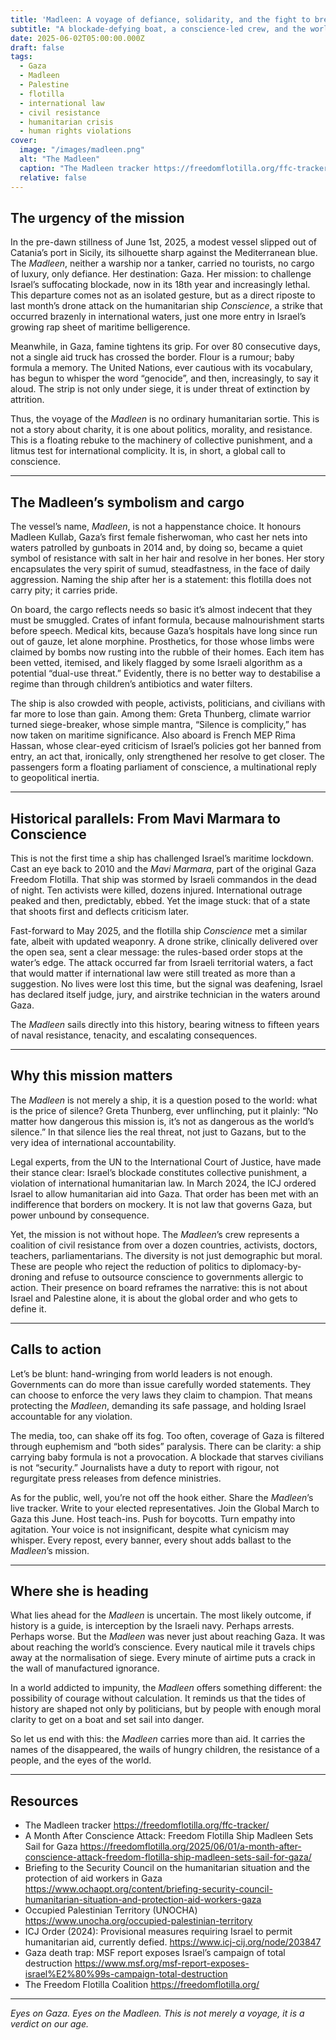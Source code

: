 ```yaml
---
title: 'Madleen: A voyage of defiance, solidarity, and the fight to break the siege'
subtitle: "A blockade-defying boat, a conscience-led crew, and the world’s wilful silence put to the test."
date: 2025-06-02T05:00:00.000Z
draft: false
tags: 
  - Gaza
  - Madleen
  - Palestine
  - flotilla
  - international law
  - civil resistance
  - humanitarian crisis
  - human rights violations
cover:
  image: "/images/madleen.png"
  alt: "The Madleen" 
  caption: "The Madleen tracker https://freedomflotilla.org/ffc-tracker/"
  relative: false 
---
```


## The urgency of the mission

In the pre-dawn stillness of June 1st, 2025, a modest vessel slipped out of Catania’s port in Sicily, its silhouette 
sharp against the Mediterranean blue. The *Madleen*, neither a warship nor a tanker, carried no tourists, no cargo 
of luxury, only defiance. Her destination: Gaza. Her mission: to challenge Israel’s suffocating blockade, now in its 
18th year and increasingly lethal. This departure comes not as an isolated gesture, but as a direct riposte to last 
month’s drone attack on the humanitarian ship *Conscience*, a strike that occurred brazenly in international waters, 
just one more entry in Israel’s growing rap sheet of maritime belligerence.

Meanwhile, in Gaza, famine tightens its grip. For over 80 consecutive days, not a single aid truck has crossed the 
border. Flour is a rumour; baby formula a memory. The United Nations, ever cautious with its vocabulary, has begun 
to whisper the word “genocide”, and then, increasingly, to say it aloud. The strip is not only under siege, it is 
under threat of extinction by attrition.

Thus, the voyage of the *Madleen* is no ordinary humanitarian sortie. This is not a story about charity, it is 
one about politics, morality, and resistance. This is a floating rebuke to the machinery of collective punishment, 
and a litmus test for international complicity. It is, in short, a global call to conscience.

---

## The Madleen’s symbolism and cargo

The vessel’s name, *Madleen*, is not a happenstance choice. It honours Madleen Kullab, Gaza’s first female fisherwoman, 
who cast her nets into waters patrolled by gunboats in 2014 and, by doing so, became a quiet symbol of resistance with 
salt in her hair and resolve in her bones. Her story encapsulates the very spirit of sumud, steadfastness, in the face 
of daily aggression. Naming the ship after her is a statement: this flotilla does not carry pity; it carries pride.

On board, the cargo reflects needs so basic it’s almost indecent that they must be smuggled. Crates of infant 
formula, because malnourishment starts before speech. Medical kits, because Gaza’s hospitals have long since run out 
of gauze, let alone morphine. Prosthetics, for those whose limbs were claimed by bombs now rusting into the rubble of 
their homes. Each item has been vetted, itemised, and likely flagged by some Israeli algorithm as a potential 
“dual-use threat.” Evidently, there is no better way to destabilise a regime than through children’s antibiotics and 
water filters.

The ship is also crowded with people, activists, politicians, and civilians with far more to lose than gain. Among 
them: Greta Thunberg, climate warrior turned siege-breaker, whose simple mantra, “Silence is complicity,” has now 
taken on maritime significance. Also aboard is French MEP Rima Hassan, whose clear-eyed criticism of Israel’s 
policies got her banned from entry, an act that, ironically, only strengthened her resolve to get closer. The 
passengers form a floating parliament of conscience, a multinational reply to geopolitical inertia.

---

## Historical parallels: From Mavi Marmara to Conscience

This is not the first time a ship has challenged Israel’s maritime lockdown. Cast an eye back to 2010 
and the *Mavi Marmara*, part of the original Gaza Freedom Flotilla. That ship was stormed by Israeli commandos in 
the dead of night. Ten activists were killed, dozens injured. International outrage peaked and then, predictably, 
ebbed. Yet the image stuck: that of a state that shoots first and deflects criticism later.

Fast-forward to May 2025, and the flotilla ship *Conscience* met a similar fate, albeit with updated weaponry. 
A drone strike, clinically delivered over the open sea, sent a clear message: the rules-based order stops at the 
water’s edge. The attack occurred far from Israeli territorial waters, a fact that would matter if international 
law were still treated as more than a suggestion. No lives were lost this time, but the signal was deafening, Israel 
has declared itself judge, jury, and airstrike technician in the waters around Gaza.

The *Madleen* sails directly into this history, bearing witness to fifteen years of naval resistance, tenacity, 
and escalating consequences.

---

## Why this mission matters

The *Madleen* is not merely a ship, it is a question posed to the world: what is the price of silence? Greta Thunberg, 
ever unflinching, put it plainly: “No matter how dangerous this mission is, it’s not as dangerous as the world’s 
silence.” In that silence lies the real threat, not just to Gazans, but to the very idea of international accountability.

Legal experts, from the UN to the International Court of Justice, have made their stance clear: Israel’s blockade 
constitutes collective punishment, a violation of international humanitarian law. In March 2024, the ICJ ordered 
Israel to allow humanitarian aid into Gaza. That order has been met with an indifference that borders on mockery. 
It is not law that governs Gaza, but power unbound by consequence.

Yet, the mission is not without hope. The *Madleen*’s crew represents a coalition of civil resistance from over a 
dozen countries, activists, doctors, teachers, parliamentarians. The diversity is not just demographic but moral. 
These are people who reject the reduction of politics to diplomacy-by-droning and refuse to outsource conscience to 
governments allergic to action. Their presence on board reframes the narrative: this is not about Israel and Palestine 
alone, it is about the global order and who gets to define it.

---

## Calls to action

Let’s be blunt: hand-wringing from world leaders is not enough. Governments can do more than issue carefully worded 
statements. They can choose to enforce the very laws they claim to champion. That means protecting the *Madleen*, demanding 
its safe passage, and holding Israel accountable for any violation.

The media, too, can shake off its fog. Too often, coverage of Gaza is filtered through euphemism and “both sides” 
paralysis. There can be clarity: a ship carrying baby formula is not a provocation. A blockade that starves civilians 
is not “security.” Journalists have a duty to report with rigour, not regurgitate press releases from defence 
ministries.

As for the public, well, you’re not off the hook either. Share the *Madleen*’s live tracker. Write to your elected 
representatives. Join the Global March to Gaza this June. Host teach-ins. Push for boycotts. Turn empathy into 
agitation. Your voice is not insignificant, despite what cynicism may whisper. Every repost, every banner, every 
shout adds ballast to the *Madleen*’s mission.

---

## Where she is heading

What lies ahead for the *Madleen* is uncertain. The most likely outcome, if history is a guide, is interception 
by the Israeli navy. Perhaps arrests. Perhaps worse. But the *Madleen* was never just about reaching Gaza. It was 
about reaching the world’s conscience. Every nautical mile it travels chips away at the normalisation of siege. 
Every minute of airtime puts a crack in the wall of manufactured ignorance.

In a world addicted to impunity, the *Madleen* offers something different: the possibility of courage without 
calculation. It reminds us that the tides of history are shaped not only by politicians, but by people with enough 
moral clarity to get on a boat and set sail into danger.

So let us end with this: the *Madleen* carries more than aid. It carries the names of the disappeared, the wails 
of hungry children, the resistance of a people, and the eyes of the world.

---

## Resources

* The Madleen tracker https://freedomflotilla.org/ffc-tracker/
* A Month After Conscience Attack: Freedom Flotilla Ship Madleen Sets Sail for Gaza https://freedomflotilla.org/2025/06/01/a-month-after-conscience-attack-freedom-flotilla-ship-madleen-sets-sail-for-gaza/
* Briefing to the Security Council on the humanitarian situation and the protection of aid workers in Gaza https://www.ochaopt.org/content/briefing-security-council-humanitarian-situation-and-protection-aid-workers-gaza
* Occupied Palestinian Territory (UNOCHA) https://www.unocha.org/occupied-palestinian-territory
* ICJ Order (2024): Provisional measures requiring Israel to permit humanitarian aid, currently defied. https://www.icj-cij.org/node/203847
* Gaza death trap: MSF report exposes Israel’s campaign of total destruction https://www.msf.org/msf-report-exposes-israel%E2%80%99s-campaign-total-destruction
* The Freedom Flotilla Coalition https://freedomflotilla.org/

---

*Eyes on Gaza. Eyes on the Madleen. This is not merely a voyage, it is a verdict on our age.*
